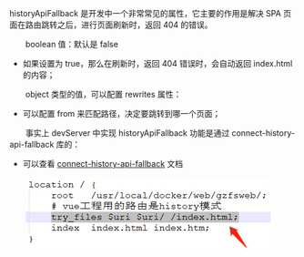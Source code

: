 historyApiFallback 是开发中一个非常常见的属性，它主要的作用是解决 SPA 页面在路由跳转之后，进行页面刷新时，返回 404 的错误。

　　boolean 值：默认是 false

* 如果设置为 true，那么在刷新时，返回 404 错误时，会自动返回 index.html 的内容；

　　object 类型的值，可以配置 rewrites 属性：

* 可以配置 from 来匹配路径，决定要跳转到哪一个页面；

　　事实上 devServer 中实现 historyApiFallback 功能是通过 connect-history-api-fallback 库的：

* 可以查看 [connect-history-api-fallback](https://github.com/bripkens/connect-history-api-fallback) 文档

　　![image.png](assets/image-20211208112939-u57wciq.png)
